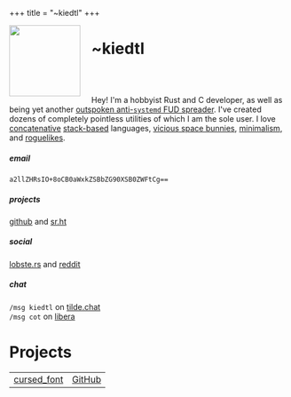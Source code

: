+++
title = "~kiedtl"
+++

<p>
	<img height="128px" width="128px" align="left" id="avatar"
		style="margin-botton:20px;margin-right:20px"
		src="https://github.com/kiedtl.png" />
	<h1>~kiedtl</h1>
</p> <br> <br>

Hey! I'm a hobbyist Rust and C developer, as well as being yet another <a href="https://www.removeddit.com/r/linux/comments/eqllsf/_/feusx3x/">outspoken anti-<code>systemd</code> FUD spreader</a>. I've created dozens of completely pointless utilities of which I am the sole user. I love <a href="https://en.wikipedia.org/wiki/Joy_(programming_language)">concatenative</a> <a href="https://en.wikipedia.org/wiki/Forth_(programming_language)">stack-based</a> languages, <a href="https://9p.io/plan9/">vicious space bunnies</a>, <a href="https://kisslinux.org">minimalism</a>, and <a href="https://github.com/kiedtl/roguelike">roguelikes</a>.

<p>
	<h5>email</h5>
	<code>a2llZHRsIO+8oCB0aWxkZSBbZG90XSB0ZWFtCg==</code>
</p>

<p>
	<h5>projects</h5>
	<a href="https://github.com/kiedtl">github</a> and <a href="//git.sr.ht/~kiedtl/">sr.ht</a>
</p>

<p>
	<h5>social</h5>
	<a href="https://lobste.rs/u/technetium">lobste.rs</a> and <a href="https://reddit.com/u/kiedtl">reddit</a>
</p>

<p>
	<h5>chat</h5>
	<code>/msg kiedtl</code> on <a href="https://tilde.chat">tilde.chat</a><br>
	<code>/msg cot</code> on <a href="https://libera.chat">libera</a>
</p>

<p><h1>Projects</h1></p>

<table>
<thead>
</thead>
<tbody>
<tr>
<td align="left"><a href="//tilde.team/~kiedtl/projects/cursed/">cursed_font</a></td>
<td align="right"><a href="//github.com/kiedtl/cursed">GitHub</a></td>
</tr>
</tbody>
</table>
